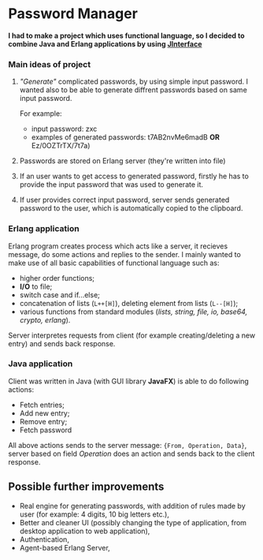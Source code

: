 # Password Manager

**I had to make a project which uses functional language, so I decided to combine Java and Erlang applications by using [JInterface](http://erlang.org/doc/apps/jinterface/jinterface_users_guide.html)**

### Main ideas of project

1. *"Generate"* complicated passwords, by using simple input password.
I wanted also to be able to generate diffrent passwords based on same input password.  

   For example:
   - input password: zxc
   - examples of generated passwords: t7AB2nvMe6madB **OR** Ez/0OZTrTX/7t7a)  
 

2. Passwords are stored on Erlang server (they're written into file)
3. If an user wants to get access to generated password, firstly he has to provide the input password that was used to generate it.
4. If user provides correct input password, server sends generated password to the user, which is automatically copied to the clipboard.

### Erlang application
Erlang program creates process which acts like a server, it recieves message, do some actions and replies to the sender. I mainly wanted to make use of all basic capabilities of functional language such as:
- higher order functions;
- **I/O** to file;
- switch case and if...else;
- concatenation of lists (`L++[H]`), deleting element from lists (`L--[H]`);
- various functions from standard modules (*lists, string, file, io, base64, crypto, erlang*).

Server interpretes requests from client (for example creating/deleting a new entry) and sends back response.

### Java application

Client was written in Java (with GUI library **JavaFX**) is able to do following actions:
- Fetch entries;
- Add new entry;
- Remove entry;
- Fetch password

All above actions sends to the server message: `{From, Operation, Data}`, server based on field *Operation* does an action and sends back to the client response.


## Possible further improvements
- Real engine for generating passwords, with addition of rules made by user (for example: 4 digits, 10 big letters etc.),
- Better and cleaner UI (possibly changing the type of application, from desktop application to web application),
- Authentication,
- Agent-based Erlang Server,
